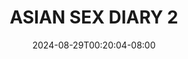--- 
title: "ASIAN SEX DIARY 2"
description: "video bokeh ASIAN SEX DIARY 2     baru"
date: 2024-08-29T00:20:04-08:00
file_code: "7hzifri36r4w"
draft: false
cover: "qmlc8246c0zzujk6.jpg"
tags: ["ASIAN", "SEX", "DIARY", "bokep-indo", "bokep-viral", "bokep-ig"]
length: 1012
fld_id: "1483167"
foldername: "Asian s3x diary Filipina"
categories: ["Asian s3x diary Filipina"]
views: 0
---